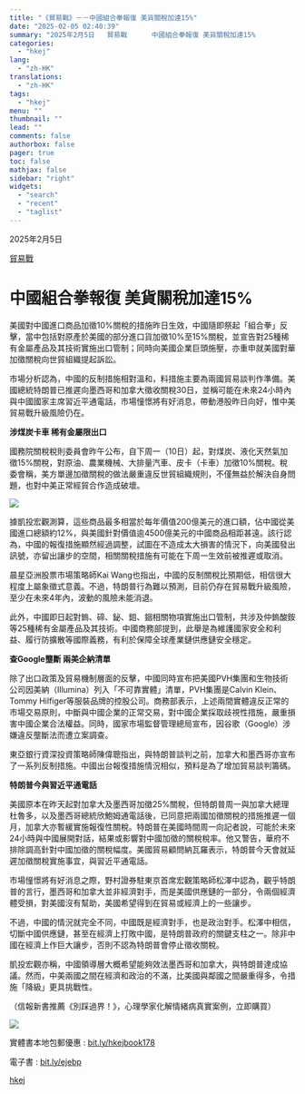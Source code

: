 ```yaml
---
title: "《貿易戰》－－中國組合拳報復 美貨關稅加達15%"
date: "2025-02-05 02:40:39"
summary: "2025年2月5日   貿易戰      中國組合拳報復 美貨關稅加達15%            ..."
categories:
  - "hkej"
lang:
  - "zh-HK"
translations:
  - "zh-HK"
tags:
  - "hkej"
menu: ""
thumbnail: ""
lead: ""
comments: false
authorbox: false
pager: true
toc: false
mathjax: false
sidebar: "right"
widgets:
  - "search"
  - "recent"
  - "taglist"
---
```


2025年2月5日

[貿易戰](https://search.hkej.com/template/fulltextsearch/php/search.php?q=貿易戰)

中國組合拳報復 美貨關稅加達15%
=================

美國對中國進口商品加徵10%關稅的措施昨日生效，中國隨即祭起「組合拳」反擊，當中包括對原產於美國的部分進口貨加徵10%至15%關稅，並宣告對25種稀有金屬產品及其技術實施出口管制；同時向美國企業巨頭施壓，亦重申就美國對華加徵關稅向世貿組織提起訴訟。

市場分析認為，中國的反制措施相對溫和，料措施主要為兩國貿易談判作準備。美國總統特朗普已推遲向墨西哥和加拿大徵收關稅30日，並稱可能在未來24小時內與中國國家主席習近平通電話，市場憧憬將有好消息，帶動港股昨日向好，惟中美貿易戰升級風險仍在。

**涉煤炭卡車 稀有金屬限出口**

國務院關稅稅則委員會昨午公布，自下周一（10日）起，對煤炭、液化天然氣加徵15%關稅，對原油、農業機械、大排量汽車、皮卡（卡車）加徵10%關稅。稅委會稱，美方單邊加徵關稅的做法嚴重違反世貿組織規則，不僅無益於解決自身問題，也對中美正常經貿合作造成破壞。



[![](https://static.hkej.com/hkej/images/2025/02/05/3991816_23e3fe86ad43b7a393c15f22940abb8d_620.png)](https://static.hkej.com/hkej/images/2025/02/05/3991816_23e3fe86ad43b7a393c15f22940abb8d.png)



據凱投宏觀測算，這些商品最多相當於每年價值200億美元的進口額，佔中國從美國進口總額約12%，與美國針對價值逾4500億美元的中國商品相距甚遠。該行認為，中國的報復措施顯然經過調整，試圖在不造成太大損害的情況下，向美國發出訊號，亦留出讓步的空間，相關關稅措施有可能在下周一生效前被推遲或取消。

晨星亞洲股票市場策略師Kai Wang也指出，中國的反制關稅比預期低，相信很大程度上屬象徵式意義。不過，特朗普行為難以預測，目前仍存在貿易戰升級風險，至少在未來4年內，波動的風險未能消退。

此外，中國即日起對鎢、碲、鉍、鉬、銦相關物項實施出口管制，共涉及仲鎢酸銨等25種稀有金屬產品及其技術。中國商務部提到，此舉是為維護國家安全和利益、履行防擴散等國際義務，有利於保障全球產業鏈供應鏈安全穩定。

**查Google壟斷 兩美企納清單**

除了出口政策及貿易機制層面的反擊，中國同時宣布把美國PVH集團和生物技術公司因美納（Illumina）列入「不可靠實體」清單，PVH集團是Calvin Klein、Tommy Hilfiger等服裝品牌的控股公司。商務部表示，上述兩間實體違反正常的市場交易原則，中斷與中國企業的正常交易，對中國企業採取歧視性措施，嚴重損害中國企業合法權益。同時，國家市場監督管理總局宣布，因谷歌（Google）涉嫌違反壟斷法而遭立案調查。

東亞銀行資深投資策略師陳偉聰指出，與特朗普談判之前，加拿大和墨西哥亦宣布了一系列反制措施。中國出台報復措施情況相似，預料是為了增加貿易談判籌碼。

**特朗普今與習近平通電話**

美國原本在昨天起對加拿大及墨西哥加徵25%關稅，但特朗普周一與加拿大總理杜魯多，以及墨西哥總統欣鮑姆通電話後，已同意把兩國加徵關稅的措施推遲一個月，加拿大亦暫緩實施報復性關稅。特朗普在美國時間周一向記者說，可能於未來24小時與中國展開對話，結果或影響對中國加徵的關稅稅率。他又警告，華府不排除調高針對中國加徵的關稅幅度。美國貿易顧問納瓦羅表示，特朗普今天會就延遲加徵關稅實施事宜，與習近平通電話。

市場憧憬將有好消息之際，野村證券駐東京首席宏觀策略師松澤中認為，觀乎特朗普的言行，墨西哥和加拿大並非經濟對手，而是美國供應鏈的一部分，令兩個經濟體受損，對美國沒有幫助，美國希望得到在貿易或經濟上的一些讓步。

不過，中國的情況就完全不同，中國既是經濟對手，也是政治對手。松澤中相信，切斷中國供應鏈，甚至在經濟上打敗中國，是特朗普政府的關鍵支柱之一。除非中國在經濟上作巨大讓步，否則不認為特朗普會停止徵收關稅。

凱投宏觀亦稱，中國領導層大概希望能夠效法墨西哥和加拿大，與特朗普達成協議。然而，中美兩國之間在經濟和政治的不滿，比美國與鄰國之間嚴重得多，令措施「降級」更具挑戰性。

（信報新書推薦《別踩過界！》，心理學家化解情緒病真實案例，立即購買）



[![](https://static.hkej.com/hkej/images/2025/02/05/3991816_c386aecaa48c15ae24fa456b604ab60d_620.png)](https://static.hkej.com/hkej/images/2025/02/05/3991816_c386aecaa48c15ae24fa456b604ab60d.png)



實體書本地包郵優惠 : [bit.ly/hkejbook178](https://subscribe.hkej.com/events/bookorder55/php/collectdata.php)

電子書 : [bit.ly/ejebp](https://www1.hkej.com/dailynews/headline/article/3988743/bit.ly/ejebp)

[hkej](https://www1.hkej.com/dailynews/headline/article/3991816/%E4%B8%AD%E5%9C%8B%E7%B5%84%E5%90%88%E6%8B%B3%E5%A0%B1%E5%BE%A9+%E7%BE%8E%E8%B2%A8%E9%97%9C%E7%A8%85%E5%8A%A0%E9%81%9415%25)
